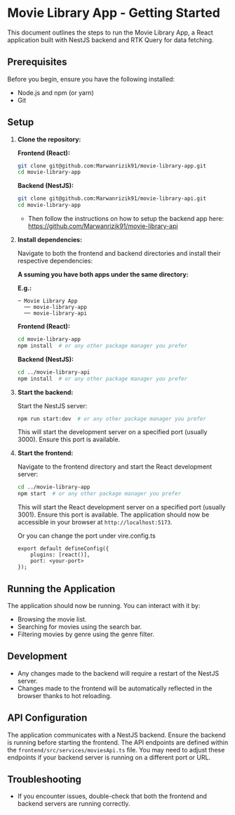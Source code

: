 # Movie Library App - Getting Started

This document outlines the steps to run the Movie Library App, a React application built with NestJS backend and RTK Query for data fetching.

## Prerequisites

Before you begin, ensure you have the following installed:

- Node.js and npm (or yarn)
- Git

## Setup

1.  **Clone the repository:**

    **Frontend (React):**

    ```bash
    git clone git@github.com:Marwanrizik91/movie-library-app.git
    cd movie-library-app
    ```

    **Backend (NestJS):**

    ```bash
    git clone git@github.com:Marwanrizik91/movie-library-api.git
    cd movie-library-app
    ```

    - Then follow the instructions on how to setup the backend app here: https://github.com/Marwanrizik91/movie-library-api

2.  **Install dependencies:**

    Navigate to both the frontend and backend directories and install their respective dependencies:

    **A ssuming you have both apps under the same directory:**

    **E.g.:**

    ```
    ─ Movie Library App
      ── movie-library-app
      ── movie-library-api
    ```

    **Frontend (React):**

    ```bash
    cd movie-library-app
    npm install  # or any other package manager you prefer
    ```

    **Backend (NestJS):**

    ```bash
    cd ../movie-library-api
    npm install  # or any other package manager you prefer
    ```

3.  **Start the backend:**

    Start the NestJS server:

    ```bash
    npm run start:dev  # or any other package manager you prefer
    ```

    This will start the development server on a specified port (usually 3000). Ensure this port is available.

4.  **Start the frontend:**

    Navigate to the frontend directory and start the React development server:

    ```bash
    cd ../movie-library-app
    npm start  # or any other package manager you prefer
    ```

    This will start the React development server on a specified port (usually 3001). Ensure this port is available. The application should now be accessible in your browser at `http://localhost:5173`.

    Or you can change the port under vire.config.ts

    ```
    export default defineConfig({
        plugins: [react()],
        port: <your-port>
    });
    ```

## Running the Application

The application should now be running. You can interact with it by:

- Browsing the movie list.
- Searching for movies using the search bar.
- Filtering movies by genre using the genre filter.

## Development

- Any changes made to the backend will require a restart of the NestJS server.
- Changes made to the frontend will be automatically reflected in the browser thanks to hot reloading.

## API Configuration

The application communicates with a NestJS backend. Ensure the backend is running before starting the frontend. The API endpoints are defined within the `frontend/src/services/moviesApi.ts` file. You may need to adjust these endpoints if your backend server is running on a different port or URL.

## Troubleshooting

- If you encounter issues, double-check that both the frontend and backend servers are running correctly.
